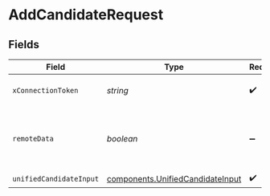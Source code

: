 # AddCandidateRequest


## Fields

| Field                                                                                | Type                                                                                 | Required                                                                             | Description                                                                          |
| ------------------------------------------------------------------------------------ | ------------------------------------------------------------------------------------ | ------------------------------------------------------------------------------------ | ------------------------------------------------------------------------------------ |
| `xConnectionToken`                                                                   | *string*                                                                             | :heavy_check_mark:                                                                   | The connection token                                                                 |
| `remoteData`                                                                         | *boolean*                                                                            | :heavy_minus_sign:                                                                   | Set to true to include data from the original Ats software.                          |
| `unifiedCandidateInput`                                                              | [components.UnifiedCandidateInput](../../models/components/unifiedcandidateinput.md) | :heavy_check_mark:                                                                   | N/A                                                                                  |